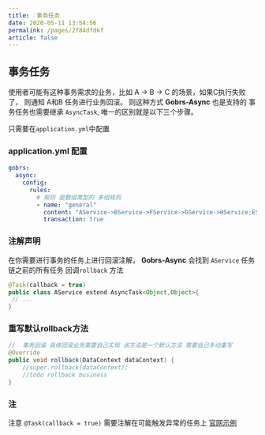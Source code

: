 ```yaml
---
title: ☄️事务任务 
date: 2020-05-11 13:54:56 
permalink: /pages/2f84dfdkf
article: false
---
```



## 事务任务
使用者可能有这种事务需求的业务，比如 A -> B -> C 的场景，如果C执行失败了， 则通知 A和B 任务进行业务回滚。 则这种方式 **Gobrs-Async** 也是支持的
事务任务也需要继承 <code>AsyncTask</code>, 唯一的区别就是以下三个步骤。

只需要在<code>application.yml</code>中配置
### application.yml 配置

```yaml
gobrs:
  async:
    config:
      rules:
        # 规则 是数组类型的 多组规则
        - name: "general"
          content: "AService->BService->FService->GService->HService;EService->CService;AService"
          transaction: true
```


### 注解声明
在你需要进行事务的任务上进行回滚注解， **Gobrs-Async** 会找到 <code>AService</code> 任务链之前的所有任务 回调<code>rollback</code> 方法
```java 
@Task(callback = true)
public class AService extend AsyncTask<Object,Object>{
 // ...
}
```


### 重写默认rollback方法
```java 
//  事务回滚 具体回滚业务需要自己实现 该方法是一个默认方法 需要自己手动重写
@Override
public void rollback(DataContext dataContext) {
    //super.rollback(dataContext);
    //todo rollback business
}
```
### 注
注意  `@Task(callback = true)` 需要注解在可能触发异常的任务上 [官网示例](https://gitee.com/dromara/gobrs-async/blob/master/gobrs-async-test/src/main/java/com/gobrs/async/test/task/transaction/TransactionTaskD.java)
